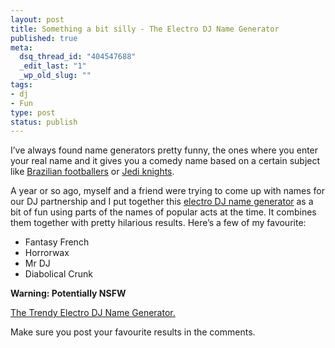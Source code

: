 ```yaml
--- 
layout: post
title: Something a bit silly - The Electro DJ Name Generator
published: true
meta: 
  dsq_thread_id: "404547688"
  _edit_last: "1"
  _wp_old_slug: ""
tags: 
- dj
- Fun
type: post
status: publish
---
```

I’ve always found name generators pretty funny, the ones where you enter
your real name and it gives you a comedy name based on a certain subject
like [Brazilian footballers][] or [Jedi knights][]. 

A year or so ago,
myself and a friend were trying to come up with names for our DJ
partnership and I put together this [electro DJ name generator][] as a
bit of fun using parts of the names of popular acts at the time. It
combines them together with pretty hilarious results. Here’s a few of my
favourite:

-   Fantasy French
-   Horrorwax
-   Mr DJ
-   Diabolical Crunk

**Warning: Potentially NSFW** 

[The Trendy Electro DJ Name
Generator.][electro DJ name generator] 

Make sure you post your favourite
results in the comments.

  [Brazilian footballers]: http://www.minimalsworld.net/BrazilName/brazilian.shtml
  [Jedi knights]: http://www.xach.com/misc/jedi.html
  [electro DJ name generator]: http://jamesmoss.co.uk/djnames/
